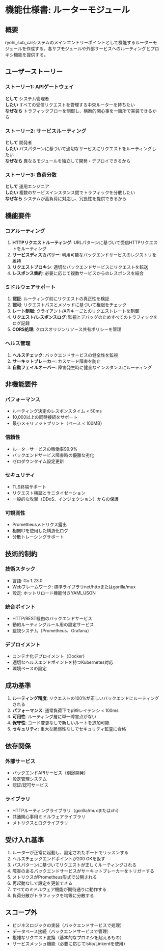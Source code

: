 # 機能仕様書: ルーターモジュール

## 概要
ryohi_sub_calシステムのメインエントリーポイントとして機能するルーターモジュールを作成する。各サブモジュールや外部サービスへのルーティングとプロキシ機能を提供する。

## ユーザーストーリー

### ストーリー1: APIゲートウェイ
**として** システム管理者  
**したい** すべての受信リクエストを管理する中央ルーターを持ちたい  
**なぜなら** トラフィックフローを制御し、横断的関心事を一箇所で実装できるから

### ストーリー2: サービスルーティング
**として** 開発者  
**したい** パスパターンに基づいて適切なサービスにリクエストをルーティングしたい  
**なぜなら** 異なるモジュールを独立して開発・デプロイできるから

### ストーリー3: 負荷分散
**として** 運用エンジニア  
**したい** 複数のサービスインスタンス間でトラフィックを分散したい  
**なぜなら** システムが高負荷に対応し、冗長性を提供できるから

## 機能要件

### コアルーティング
1. **HTTPリクエストルーティング**: URLパターンに基づいて受信HTTPリクエストをルーティング
2. **サービスディスカバリー**: 利用可能なバックエンドサービスのレジストリを維持
3. **リクエストプロキシ**: 適切なバックエンドサービスにリクエストを転送
4. **レスポンス集約**: 必要に応じて複数サービスからのレスポンスを結合

### ミドルウェアサポート
1. **認証**: ルーティング前にリクエストの真正性を検証
2. **認可**: リクエストパスとメソッドに基づいて権限をチェック
3. **レート制限**: クライアント/APIキーごとのリクエストレートを制御
4. **リクエスト/レスポンスログ**: 監視とデバッグのためすべてのトラフィックをログ記録
5. **CORS処理**: クロスオリジンリソース共有ポリシーを管理

### ヘルス管理
1. **ヘルスチェック**: バックエンドサービスの健全性を監視
2. **サーキットブレーカー**: カスケード障害を防止
3. **自動フェイルオーバー**: 障害発生時に健全なインスタンスにルーティング

## 非機能要件

### パフォーマンス
- ルーティング決定のレスポンスタイム < 50ms
- 10,000以上の同時接続をサポート
- 最小メモリフットプリント（ベース < 100MB）

### 信頼性
- ルーターサービスの稼働率99.9%
- バックエンドサービス障害時の優雅な劣化
- ゼロダウンタイム設定更新

### セキュリティ
- TLS終端サポート
- リクエスト検証とサニタイゼーション
- 一般的な攻撃（DDoS、インジェクション）からの保護

### 可観測性
- Prometheusメトリクス露出
- 相関IDを使用した構造化ログ
- 分散トレーシングサポート

## 技術的制約

### 技術スタック
- 言語: Go 1.23.0
- Webフレームワーク: 標準ライブラリnet/httpまたはgorilla/mux
- 設定: ホットリロード機能付きYAML/JSON

### 統合ポイント
- HTTP/REST経由のバックエンドサービス
- 動的ルーティングルール用の設定サービス
- 監視システム（Prometheus、Grafana）

### デプロイメント
- コンテナ化デプロイメント（Docker）
- 適切なヘルスエンドポイントを持つKubernetes対応
- 環境ベースの設定

## 成功基準

1. **ルーティング精度**: リクエストの100%が正しいバックエンドにルーティングされる
2. **パフォーマンス**: 通常負荷下でp99レイテンシ < 100ms
3. **可用性**: ルーティング層に単一障害点がない
4. **保守性**: コード変更なしで新しいルートを追加可能
5. **セキュリティ**: 重大な脆弱性なしでセキュリティ監査に合格

## 依存関係

### 外部サービス
- バックエンドAPIサービス（別途開発）
- 設定管理システム
- 認証/認可サービス

### ライブラリ
- HTTPルーティングライブラリ（gorilla/muxまたはchi）
- 共通関心事用ミドルウェアライブラリ
- メトリクスとログライブラリ

## 受け入れ基準

1. ルーターが正常に起動し、設定されたポートでリッスンする
2. ヘルスチェックエンドポイントが200 OKを返す
3. パスパターンに基づいてリクエストが正しくルーティングされる
4. 障害のあるバックエンドサービスがサーキットブレーカーをトリガーする
5. メトリクスがPrometheus形式で公開される
6. 再起動なしで設定を更新できる
7. すべてのミドルウェア機能が期待通りに動作する
8. 負荷分散がトラフィックを均等に分散する

## スコープ外

- ビジネスロジックの実装（バックエンドサービスで処理）
- データベース接続（バックエンドサービスで管理）
- 複雑なリクエスト変換（基本的なプロキシを超えるもの）
- サービスメッシュ機能（必要に応じてIstio/Linkerdを使用）